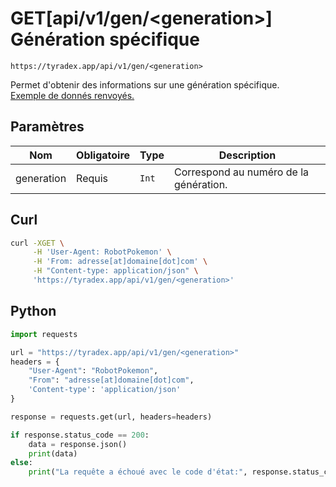 <h1><span class="documentation_get">GET</span><span class="documentation_url">[api/v1/gen/&lt;generation&gt;]</span> Génération spécifique</h1>

```text
https://tyradex.app/api/v1/gen/<generation>
```

Permet d'obtenir des informations sur une génération spécifique.<br>
[Exemple de donnés renvoyés.](https://tyradex.app/api/v1/gen/8) 

## Paramètres
| Nom | Obligatoire | Type | Description |
|---|---|---|---|
| generation | Requis | `Int` | Correspond au numéro de la génération. |

## Curl
```sh
curl -XGET \
     -H 'User-Agent: RobotPokemon' \
     -H 'From: adresse[at]domaine[dot]com' \
     -H "Content-type: application/json" \
     'https://tyradex.app/api/v1/gen/<generation>'
```

## Python
```py
import requests

url = "https://tyradex.app/api/v1/gen/<generation>"
headers = {
    "User-Agent": "RobotPokemon",
    "From": "adresse[at]domaine[dot]com",
    'Content-type': 'application/json'
}

response = requests.get(url, headers=headers)

if response.status_code == 200:
    data = response.json()
    print(data)
else:
    print("La requête a échoué avec le code d'état:", response.status_code)
```